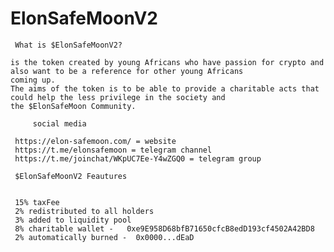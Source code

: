 # ElonSafeMoonV2


     What is $ElonSafeMoonV2? 

    is the token created by young Africans who have passion for crypto and also want to be a reference for other young Africans
    coming up.
    The aims of the token is to be able to provide a charitable acts that could help the less privilege in the society and 
    the $ElonSafeMoon Community.
    
         social media
         
     https://elon-safemoon.com/ = website
     https://t.me/elonsafemoon = telegram channel
     https://t.me/joinchat/WKpUC7Ee-Y4wZGQ0 = telegram group
     
     $ElonSafeMoonV2 Feautures 
     
     
     15% taxFee
     2% redistributed to all holders
     3% added to liquidity pool
     8% charitable wallet -   0xe9E958D68bfB71650cfcB8edD193cf4502A42BD8
     2% automatically burned -  0x0000...dEaD
    
